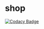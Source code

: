 # shop

[![Codacy Badge](https://api.codacy.com/project/badge/Grade/08ba433602fc4c25afef50bd1931adb0)](https://app.codacy.com/app/veui/shop?utm_source=github.com&utm_medium=referral&utm_content=veui/shop&utm_campaign=Badge_Grade_Dashboard)